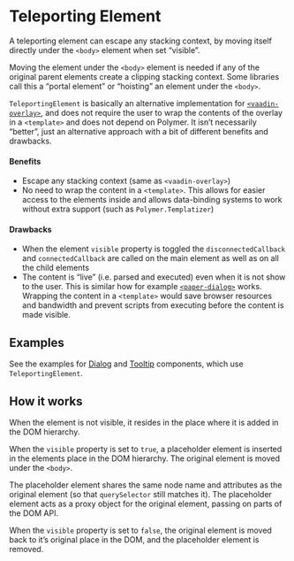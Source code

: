 # Teleporting Element

A teleporting element can escape any stacking context, by moving itself directly under the `<body>` element when set “visible”.

Moving the element under the `<body>` element is needed if any of the original parent elements create a clipping stacking context. Some libraries call this a “portal element” or “hoisting” an element under the `<body>`.

`TeleportingElement` is basically an alternative implementation for [`<vaadin-overlay>`](https://github.com/vaadin/vaadin-overlay), and does not require the user to wrap the contents of the overlay in a `<template>` and does not depend on Polymer. It isn’t necessarily “better”, just an alternative approach with a bit of different benefits and drawbacks.

#### Benefits
- Escape any stacking context (same as `<vaadin-overlay>`)
- No need to wrap the content in a `<template>`. This allows for easier access to the elements inside and allows data-binding systems to work without extra support (such as `Polymer.Templatizer`)

#### Drawbacks
- When the element `visible` property is toggled the `disconnectedCallback` and `connectedCallback` are called on the main element as well as on all the child elements
- The content is “live” (i.e. parsed and executed) even when it is not show to the user. This is similar how for example [`<paper-dialog>`](https://www.webcomponents.org/element/PolymerElements/paper-dialog) works. Wrapping the content in a `<template>` would save browser resources and bandwidth and prevent scripts from executing before the content is made visible.

## Examples

See the examples for [Dialog](/dialog) and [Tooltip](/tooltip) components, which use `TeleportingElement`.

## How it works

When the element is not visible, it resides in the place where it is added in the DOM hierarchy.

When the `visible` property is set to `true`, a placeholder element is inserted in the elements place in the DOM hierarchy. The original element is moved under the `<body>`.

The placeholder element shares the same node name and attributes as the original element (so that `querySelector` still matches it). The placeholder element acts as a proxy object for the original element, passing on parts of the DOM API.

When the `visible` property is set to `false`, the original element is moved back to it’s original place in the DOM, and the placeholder element is removed.
